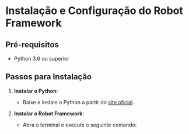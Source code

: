 
# Instalação e Configuração do Robot Framework

## Pré-requisitos
- Python 3.6 ou superior

## Passos para Instalação

1. **Instalar o Python**:
   - Baixe e instale o Python a partir do [site oficial](https://www.python.org/downloads/).

2. **Instalar o Robot Framework**:
   - Abra o terminal e execute o seguinte comando: